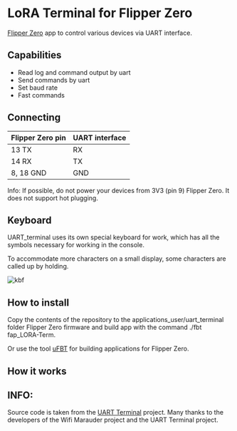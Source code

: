 # LoRA Terminal for Flipper Zero
[Flipper Zero](https://flipperzero.one/) app to control various devices via UART interface.

## Capabilities
- Read log and command output by uart
- Send commands by uart
- Set baud rate
- Fast commands

## Connecting
| Flipper Zero pin | UART interface  |
| ---------------- | --------------- |
| 13 TX            | RX              |
| 14 RX            | TX              |
|8, 18 GND         | GND             |

Info: If possible, do not power your devices from 3V3 (pin 9) Flipper Zero. It does not support hot plugging.

## Keyboard
UART_terminal uses its own special keyboard for work, which has all the symbols necessary for working in the console.

To accommodate more characters on a small display, some characters are called up by holding.

![kbf](https://user-images.githubusercontent.com/122148894/212286637-7063f1ee-c6ff-46b9-8dc5-79a5f367fab1.png)


## How to install
Copy the contents of the repository to the applications_user/uart_terminal folder Flipper Zero firmware and build app with the command ./fbt fap_LORA-Term.

Or use the tool [uFBT](https://github.com/flipperdevices/flipperzero-ufbt) for building applications for Flipper Zero.

## How it works


## INFO:
Source code is taken from the [UART Terminal](https://github.com/cool4uma/UART_Terminal) project. Many thanks to the developers of the Wifi Marauder project and the UART Terminal project.
